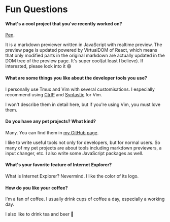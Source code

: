 # Fun Questions

#### What's a cool project that you've recently worked on?

[Pen](https://github.com/utatti/pen).

It is a markdown previewer written in JavaScript with realtime preview. The
preview page is updated powered by VirtualDOM of React, which means that only
modified parts in the original markdown are actually updated in the DOM tree of
the preview page. It's super cool(at least I believe). If interested, please
look into it :smile:

#### What are some things you like about the developer tools you use?

I personally use Tmux and Vim with several customisations. I especially
recommend using [CtrlP](https://github.com/kien/ctrlp.vim) and
[Syntastic](https://github.com/scrooloose/syntastic) for Vim.

I won't describe them in detail here, but if you're using Vim, you must love
them.

#### Do you have any pet projects? What kind?

Many. You can find them in [my GitHub page](https://github.com/utatti).

I like to write useful tools not only for developers, but for normal users.
So many of my pet projects are about tools including markdown previewers,
a input changer, etc. I also write some JavaScript packages as well.

#### What's your favorite feature of Internet Explorer?

What is Internet Explorer? Nevermind. I like the color of its logo.

#### How do you like your coffee?

I'm a fan of coffee. I usually drink cups of coffee a day, especially a working
day.

I also like to drink tea and beer :beer:

